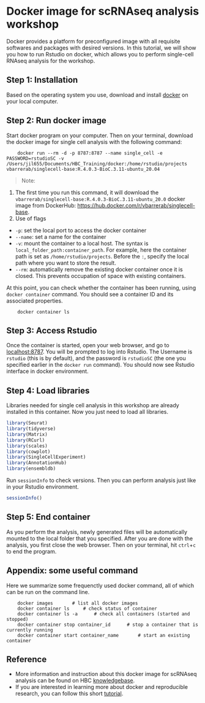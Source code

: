 # Docker image for scRNAseq analysis workshop

Docker provides a platform for preconfigured image with all requisite softwares and packages with desired versions. In this tutorial, we will show you how to run Rstudio on docker, which allows you to perform single-cell RNAseq analysis for the workshop.

## Step 1: Installation
Based on the operating system you use, download and install [docker](https://docs.docker.com/get-docker/) on your local computer.

## Step 2: Run docker image
Start docker program on your computer. Then on your terminal, download the docker image for single cell analysis with the following command:
```
    docker run --rm -d -p 8787:8787 --name single_cell -e PASSWORD=rstudioSC -v /Users/jil655/Documents/HBC_Training/docker:/home/rstudio/projects vbarrerab/singlecell-base:R.4.0.3-BioC.3.11-ubuntu_20.04
```
> Note:
1. The first time you run this command, it will download the `vbarrerab/singlecell-base:R.4.0.3-BioC.3.11-ubuntu_20.0` docker image from DockerHub: https://hub.docker.com/r/vbarrerab/singlecell-base.
2. Use of flags
- `-p`: set the local port to access the docker container
- `--name`: set a name for the container
- `-v`: mount the container to a local host. The syntax is `local_folder_path:container_path`. For example, here the container path is set as `/home/rstudio/projects`. Before the `:`, specify the local path where you want to store the result.
- `--rm`: automatically remove the existing docker container once it is closed. This prevents occupation of space with existing containers.

At this point, you can check whether the container has been running, using `docker container` command. You should see a container ID and its associated properties.
```
    docker container ls
```

## Step 3: Access Rstudio
Once the container is started, open your web browser, and go to [localhost:8787](localhost:8787).
You will be prompted to log into Rstudio. The Username is `rstudio` (this is by default), and the password is `rstudioSC` (the one you specified earlier in the `docker run` command). You should now see Rstudio interface in docker environment.

## Step 4: Load libraries
Libraries needed for single cell analysis in this workshop are already installed in this container. Now you just need to load all libraries.
```r
library(Seurat)
library(tidyverse)
library(Matrix)
library(RCurl)
library(scales)
library(cowplot)
library(SingleCellExperiment)
library(AnnotationHub)
library(ensembldb)
```

Run `sessionInfo` to check versions. Then you can perform analysis just like in your Rstudio environment.
```r
sessionInfo()
```

## Step 5: End container
As you perform the analysis, newly generated files will be automatically mounted to the local folder that you specified. After you are done with the analysis, you first close the web browser. Then on your terminal, hit `ctrl`+`c` to end the program. 

## Appendix: some useful command
Here we summarize some frequenctly used docker command, all of which can be run on the command line.
```
    docker images       # list all docker images
    docker container ls     # check status of container
    docker container ls -a      # check all containers (started and stopped)
    docker container stop container_id      # stop a container that is currently running
    docker container start container_name       # start an existing container   
```

## Reference
- More information and instruction about this docker image for scRNAseq analysis can be found on HBC [knowledgebase](https://github.com/hbc/knowledgebase/blob/master/scrnaseq/rstudio_sc_docker.md).
- If you are interested in learning more about docker and reproducible research, you can follow this short [tutorial](http://ropenscilabs.github.io/r-docker-tutorial/).
